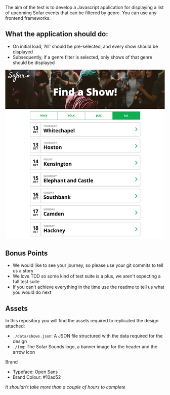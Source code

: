 The aim of the test is to develop a Javascript application for displaying a list of upcoming Sofar events that can be filtered by genre. You can use any frontend frameworks.

## What the application should do:
 - On initial load, ’All' should be pre-selected, and every show should be displayed
 - Subsequently, if a genre filter is selected, only shows of that genre should be displayed

![design](design.jpg)

## Bonus Points
 - We would like to see your journey, so please use your git commits to tell us a story
 - We love TDD so some kind of test suite is a plus, we aren't expecting a full test suite 
 - If you can't achieve everything in the time use the readme to tell us what you would do next

## Assets
In this repository you will find the assets required to replicated the design attached:

- `./data/shows.json`: A JSON file structured with the data required for the design
- `./img`: The Sofar Sounds logo, a banner image for the header and the arrow icon

Brand
- Typeface: Open Sans
- Brand Colour: #10ad52

_It shouldn’t take more than a couple of hours to complete_


